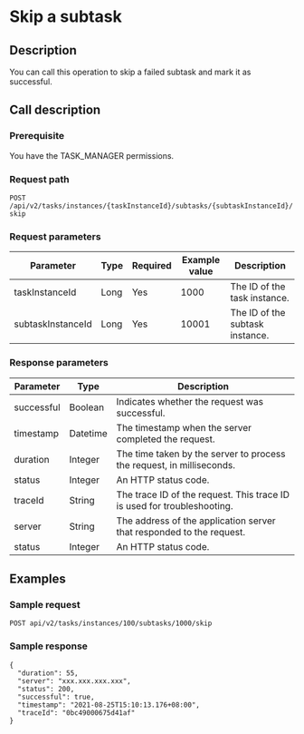 Skip a subtask 
===================================



Description 
--------------------------------

You can call this operation to skip a failed subtask and mark it as successful.

Call description 
-------------------------------------

### Prerequisite 

You have the TASK_MANAGER permissions.

### Request path 

`POST /api/v2/tasks/instances/{taskInstanceId}/subtasks/{subtaskInstanceId}/skip`

### Request parameters 



|     Parameter     | Type | Required | Example value |           Description           |
|-------------------|------|----------|---------------|---------------------------------|
| taskInstanceId    | Long | Yes      | 1000          | The ID of the task instance.    |
| subtaskInstanceId | Long | Yes      | 10001         | The ID of the subtask instance. |



### Response parameters 



| Parameter  |   Type   |                               Description                               |
|------------|----------|-------------------------------------------------------------------------|
| successful | Boolean  | Indicates whether the request was successful.                           |
| timestamp  | Datetime | The timestamp when the server completed the request.                    |
| duration   | Integer  | The time taken by the server to process the request, in milliseconds.   |
| status     | Integer  | An HTTP status code.                                                    |
| traceId    | String   | The trace ID of the request. This trace ID is used for troubleshooting. |
| server     | String   | The address of the application server that responded to the request.    |
| status     | Integer  | An HTTP status code.                                                    |



Examples 
-----------------------------

### Sample request 

`POST api/v2/tasks/instances/100/subtasks/1000/skip`

### Sample response 

```unknow
{
  "duration": 55,
  "server": "xxx.xxx.xxx.xxx",
  "status": 200,
  "successful": true,
  "timestamp": "2021-08-25T15:10:13.176+08:00",
  "traceId": "0bc49000675d41af"
}
```


